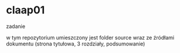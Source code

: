 # claap01
zadanie

w tym repozytorium umieszczony jest folder source wraz ze źródłami dokumentu (strona tytułowa, 3 rozdziały, podsumowanie)
